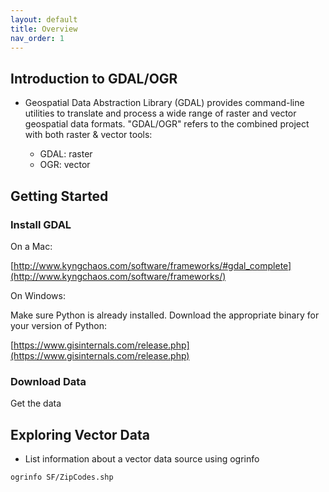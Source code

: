 ```yaml
---
layout: default
title: Overview
nav_order: 1
---
```

## Introduction to GDAL/OGR

* Geospatial Data Abstraction Library (GDAL) provides command-line utilities to translate and process a wide range of raster and vector geospatial data formats. "GDAL/OGR" refers to the combined project with both raster & vector tools:
   
   * GDAL: raster 
   * OGR: vector

## Getting Started

### Install GDAL

On a Mac:

[http://www.kyngchaos.com/software/frameworks/#gdal_complete](http://www.kyngchaos.com/software/frameworks/)

On Windows:

Make sure Python is already installed. Download the appropriate binary for your version of Python:

[https://www.gisinternals.com/release.php](https://www.gisinternals.com/release.php)

### Download Data

Get the data

## Exploring Vector Data

* List information about a vector data source using ogrinfo

`ogrinfo SF/ZipCodes.shp`
